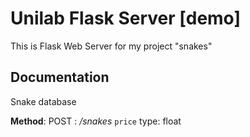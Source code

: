 # Unilab Flask Server [demo]
This is Flask Web Server for my project "snakes"

## Documentation
Snake database

**Method**:
POST : _/snakes_
`price` type: float